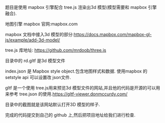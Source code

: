 题目是使用 mapbox 引擎配合 tree.js 渲染出3d 模型(模型需要和 mapbox 引擎融合).



地图引擎 mapbox 官网:mapbox.com

mapbox 文档中接入3d 模型的部分:https://docs.mapbox.com/mapbox-gl-js/example/add-3d-model/

tree.js 库地址: https://github.com/mrdoob/three.js


目录中的 rd.gltf 是3d 模型文件

index.json 是 Mapbox style object.包含地图样式和数据. 使用mapbox 的setstyle api 可以设置改 json文件.


gltf 是一个使用 tree.js用来预览3d 模型文件的网站,并且他的代码是开源的可以用来参考 tree.json 的使用.https://gltf-viewer.donmccurdy.com/

目录中的截图就是该网站默认打开3D 模型的样子.



完成的代码提交到自己的 github 上,然后把项目地址给我们进行检查.
